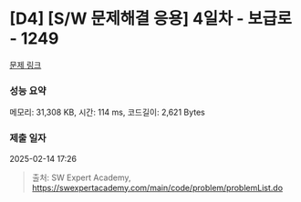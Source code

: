 # [D4] [S/W 문제해결 응용] 4일차 - 보급로 - 1249 

[문제 링크](https://swexpertacademy.com/main/code/problem/problemDetail.do?contestProbId=AV15QRX6APsCFAYD) 

### 성능 요약

메모리: 31,308 KB, 시간: 114 ms, 코드길이: 2,621 Bytes

### 제출 일자

2025-02-14 17:26



> 출처: SW Expert Academy, https://swexpertacademy.com/main/code/problem/problemList.do